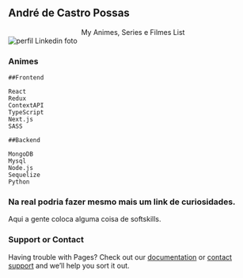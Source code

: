 ## André de Castro Possas

<center>My Animes, Series e Filmes List</center>

<img src="https://ca.slack-edge.com/TMDDFEPFU-U015H1EQD1V-014dc14e5f30-512" alt="perfil Linkedin foto" />

### Animes

```
##Frontend

React
Redux
ContextAPI
TypeScript
Next.js
SASS

##Backend

MongoDB
Mysql
Node.js
Sequelize
Python

```

### Na real podria fazer mesmo mais um link de curiosidades.

Aqui a gente coloca alguma coisa de softskills.

### Support or Contact

Having trouble with Pages? Check out our [documentation](https://docs.github.com/categories/github-pages-basics/) or [contact support](https://support.github.com/contact) and we’ll help you sort it out.

